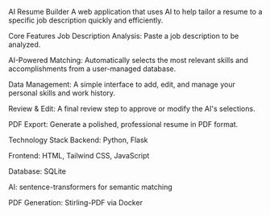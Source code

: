 AI Resume Builder
A web application that uses AI to help tailor a resume to a specific job description quickly and efficiently.

Core Features
Job Description Analysis: Paste a job description to be analyzed.

AI-Powered Matching: Automatically selects the most relevant skills and accomplishments from a user-managed database.

Data Management: A simple interface to add, edit, and manage your personal skills and work history.

Review & Edit: A final review step to approve or modify the AI's selections.

PDF Export: Generate a polished, professional resume in PDF format.

Technology Stack
Backend: Python, Flask

Frontend: HTML, Tailwind CSS, JavaScript

Database: SQLite

AI: sentence-transformers for semantic matching

PDF Generation: Stirling-PDF via Docker